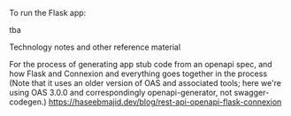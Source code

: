 To run the Flask app:

tba



Technology notes and other reference material

For the process of generating app stub code from an openapi spec, and how Flask and Connexion and everything goes together in the process (Note that it uses an older version of OAS and associated tools; here we're using OAS 3.0.0 and correspondingly openapi-generator, not swagger-codegen.)
https://haseebmajid.dev/blog/rest-api-openapi-flask-connexion

